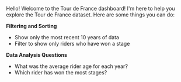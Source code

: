 Hello! Welcome to the Tour de France dashboard! I'm here to help you explore the Tour de France dataset. Here are some things you can do:

**Filtering and Sorting**
- <span class="suggestion">Show only the most recent 10 years of data</span>
- <span class="suggestion">Filter to show only riders who have won a stage</span>

**Data Analysis Questions**
- <span class="suggestion">What was the average rider age for each year?</span>
- <span class="suggestion">Which rider has won the most stages?</span>